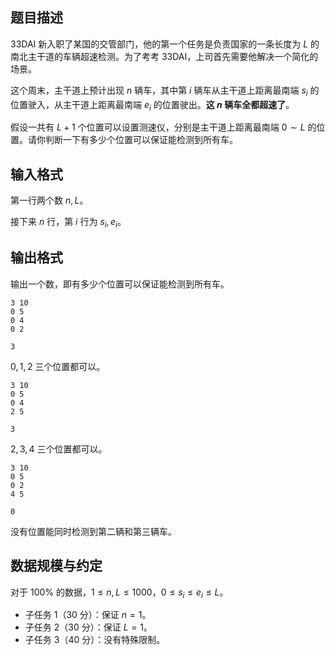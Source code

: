 ## 题目描述

33DAI 新入职了某国的交管部门，他的第一个任务是负责国家的一条长度为 $L$ 的南北主干道的车辆超速检测。为了考考 33DAI，上司首先需要他解决一个简化的场景。

这个周末，主干道上预计出现 $n$ 辆车，其中第 $i$ 辆车从主干道上距离最南端 $s_i$ 的位置驶入，从主干道上距离最南端 $e_i$ 的位置驶出。**这 $n$ 辆车全都超速了**。

假设一共有 $L+1$ 个位置可以设置测速仪，分别是主干道上距离最南端 $0\sim L$ 的位置。请你判断一下有多少个位置可以保证能检测到所有车。


## 输入格式

第一行两个数 $n,L$。

接下来 $n$ 行，第 $i$ 行为 $s_i,e_i$。

## 输出格式

输出一个数，即有多少个位置可以保证能检测到所有车。

```input1
3 10
0 5
0 4
0 2 
```

```output1
3
```

$0,1,2$ 三个位置都可以。


```input2
3 10
0 5
0 4
2 5 
```

```output2
3
```

$2,3,4$ 三个位置都可以。

```input3
3 10
0 5
0 2
4 5 
```

```output3
0
```

没有位置能同时检测到第二辆和第三辆车。

## 数据规模与约定

对于 $100\%$ 的数据，$1 \le n,L \le 1000$，$0\le s_i \le e_i\le L$。

- 子任务 1（30 分）：保证 $n=1$。
- 子任务 2（30 分）：保证 $L=1$。
- 子任务 3（40 分）：没有特殊限制。